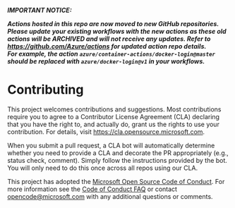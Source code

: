 ***IMPORTANT NOTICE:***
 
***Actions hosted in this repo are now moved to new GitHub repositories. Please update your existing workflows with the new actions as these old actions will be ARCHIVED and will not receive any updates. Refer to https://github.com/Azure/actions for updated action repo details.***  
***For example, the action `azure/container-actions/docker-login@master` should be replaced with `azure/docker-login@v1` in your workflows.***

# Contributing

This project welcomes contributions and suggestions.  Most contributions require you to agree to a
Contributor License Agreement (CLA) declaring that you have the right to, and actually do, grant us
the rights to use your contribution. For details, visit https://cla.opensource.microsoft.com.

When you submit a pull request, a CLA bot will automatically determine whether you need to provide
a CLA and decorate the PR appropriately (e.g., status check, comment). Simply follow the instructions
provided by the bot. You will only need to do this once across all repos using our CLA.

This project has adopted the [Microsoft Open Source Code of Conduct](https://opensource.microsoft.com/codeofconduct/).
For more information see the [Code of Conduct FAQ](https://opensource.microsoft.com/codeofconduct/faq/) or
contact [opencode@microsoft.com](mailto:opencode@microsoft.com) with any additional questions or comments.
